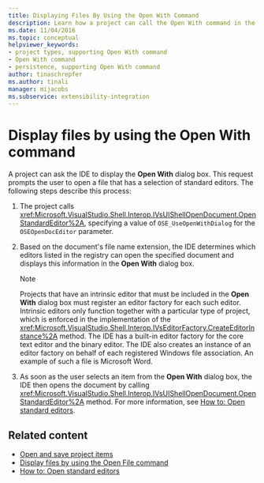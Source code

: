 ```yaml
---
title: Displaying Files By Using the Open With Command
description: Learn how a project can call the Open With command in the Visual Studio integrated development environment (IDE) to display files. 
ms.date: 11/04/2016
ms.topic: conceptual
helpviewer_keywords:
- project types, supporting Open With command
- Open With command
- persistence, supporting Open With command
author: tinaschrepfer
ms.author: tinali
manager: mijacobs
ms.subservice: extensibility-integration
---
```

# Display files by using the Open With command

A project can ask the IDE to display the **Open With** dialog box. This request prompts the user to open a file that has a selection of standard editors. The following steps describe this process:

1. The project calls <xref:Microsoft.VisualStudio.Shell.Interop.IVsUIShellOpenDocument.OpenStandardEditor%2A>, specifying a value of `OSE_UseOpenWithDialog` for the `OSEOpenDocEditor` parameter.

2. Based on the document's file name extension, the IDE determines which editors listed in the registry can open the specified document and displays this information in the **Open With** dialog box.

    > [!NOTE]
    > Projects that have an intrinsic editor that must be included in the **Open With** dialog box must register an editor factory for each such editor. Intrinsic editors only function together with a particular type of project, which is enforced in the implementation of the <xref:Microsoft.VisualStudio.Shell.Interop.IVsEditorFactory.CreateEditorInstance%2A> method. The IDE has a built-in editor factory for the core text editor and the binary editor. The IDE also creates an instance of an editor factory on behalf of each registered Windows file association. An example of such a file is Microsoft Word.

3. As soon as the user selects an item from the **Open With** dialog box, the IDE then opens the document by calling <xref:Microsoft.VisualStudio.Shell.Interop.IVsUIShellOpenDocument.OpenStandardEditor%2A> method. For more information, see [How to: Open standard editors](../../extensibility/how-to-open-standard-editors.md).

## Related content
- [Open and save project items](../../extensibility/internals/opening-and-saving-project-items.md)
- [Display files by using the Open File command](../../extensibility/internals/displaying-files-by-using-the-open-file-command.md)
- [How to: Open standard editors](../../extensibility/how-to-open-standard-editors.md)
